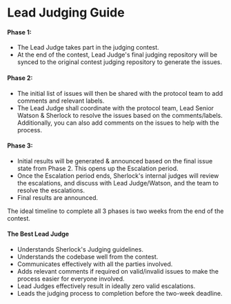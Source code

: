 # Lead Judging Guide

#### Phase 1:

* The Lead Judge takes part in the judging contest.
* At the end of the contest, Lead Judge's final judging repository will be synced to the original contest judging repository to generate the issues.

#### Phase 2:

* The initial list of issues will then be shared with the protocol team to add comments and relevant labels.
* The Lead Judge shall coordinate with the protocol team, Lead Senior Watson & Sherlock to resolve the issues based on the comments/labels. Additionally, you can also add comments on the issues to help with the process.

#### Phase 3:

* Initial results will be generated & announced based on the final issue state from Phase 2. This opens up the Escalation period.
* Once the Escalation period ends, Sherlock's internal judges will review the escalations, and discuss with Lead Judge/Watson, and the team to resolve the escalations.
* Final results are announced.

The ideal timeline to complete all 3 phases is two weeks from the end of the contest.

#### The Best Lead Judge

* Understands Sherlock's Judging guidelines.
* Understands the codebase well from the contest.
* Communicates effectively with all the parties involved.
* Adds relevant comments if required on valid/invalid issues to make the process easier for everyone involved.
* Lead Judges effectively result in ideally zero valid escalations.
* Leads the judging process to completion before the two-week deadline.
